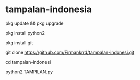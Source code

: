 # tampalan-indonesia


pkg update && pkg upgrade


pkg install python2


pkg install git


git clone https://github.com/Firmankrrd/tampalan-indonesi.git



cd tampalan-indonesi



python2 TAMPILAN.py
